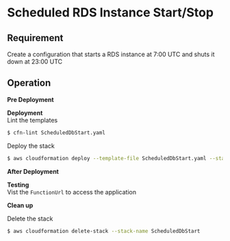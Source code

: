 # Scheduled RDS Instance Start/Stop

## Requirement

Create a configuration that starts a RDS instance at 7:00 UTC and shuts it down at 23:00 UTC

## Operation

**Pre Deployment**

**Deployment**  
Lint the templates

```bash
$ cfn-lint ScheduledDbStart.yaml
```

Deploy the stack

```bash
$ aws cloudformation deploy --template-file ScheduledDbStart.yaml --stack-name ScheduledDbStart --parameter-overrides file://private-parameters.json --capabilities CAPABILITY_IAM
```

**After Deployment**

**Testing**  
Vist the `FunctionUrl` to access the application

**Clean up**

Delete the stack

```bash
$ aws cloudformation delete-stack --stack-name ScheduledDbStart
```
